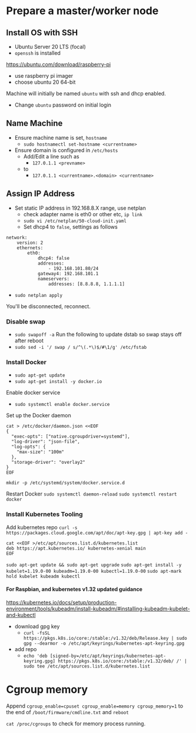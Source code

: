 # Prepare a master/worker node

## Install OS with SSH

- Ubuntu Server 20 LTS (focal)
- `openssh` is installed

https://ubuntu.com/download/raspberry-pi
- use raspberry pi imager
- choose ubuntu 20 64-bit

Machine will initially be named `ubuntu` with ssh and dhcp enabled.
- Change `ubuntu` password on initial login

## Name Machine

- Ensure machine name is set, `hostname`
  - `sudo hostnamectl set-hostname <currentname>`
- Ensure domain is configured in `/etc/hosts`
  - Add/Edit a line such as
    - `127.0.1.1 <prevname>`
  - to
    - `127.0.1.1 <currentname>.<domain> <currentname>`

## Assign IP Address

- Set static IP address in 192.168.8.X range, use netplan
  - check adapter name is eth0 or other etc, `ip link`
  - `sudo vi /etc/netplan/50-cloud-init.yaml`
  - Set dhcp4 to `false`, settings as follows

```
network:
    version: 2
    ethernets:
        eth0:
            dhcp4: false
            addresses:
                - 192.168.101.80/24
            gateway4: 192.168.101.1
            nameservers:
                addresses: [8.8.8.8, 1.1.1.1]
```

  - `sudo netplan apply`

  You'll be disconnected, reconnect.

### Disable swap

- `sudo swapoff -a`
Run the following to update dstab so swap stays off after reboot
- `sudo sed -i '/ swap / s/^\(.*\)$/#\1/g' /etc/fstab`

### Install Docker

- `sudo apt-get update`
- `sudo apt-get install -y docker.io`

Enable docker service
- `sudo systemctl enable docker.service`

Set up the Docker daemon
```
cat > /etc/docker/daemon.json <<EOF
{
  "exec-opts": ["native.cgroupdriver=systemd"],
  "log-driver": "json-file",
  "log-opts": {
    "max-size": "100m"
  },
  "storage-driver": "overlay2"
}
EOF
```

`mkdir -p /etc/systemd/system/docker.service.d`

Restart Docker
`sudo systemctl daemon-reload`
`sudo systemctl restart docker`

### Install Kubernetes Tooling

Add kubernetes repo
`curl -s https://packages.cloud.google.com/apt/doc/apt-key.gpg | apt-key add -`
```
cat <<EOF >/etc/apt/sources.list.d/kubernetes.list
deb https://apt.kubernetes.io/ kubernetes-xenial main
EOF
```
`sudo apt-get update && sudo apt-get upgrade`
`sudo apt-get install -y kubelet=1.19.0-00 kubeadm=1.19.0-00 kubectl=1.19.0-00`
`sudo apt-mark hold kubelet kubeadm kubectl`

#### For Raspbian, and kubernetes v1.32 updated guidance

https://kubernetes.io/docs/setup/production-environment/tools/kubeadm/install-kubeadm/#installing-kubeadm-kubelet-and-kubectl

- download gpg key
  - `curl -fsSL https://pkgs.k8s.io/core:/stable:/v1.32/deb/Release.key | sudo gpg --dearmor -o /etc/apt/keyrings/kubernetes-apt-keyring.gpg`
- add repo
  - `echo 'deb [signed-by=/etc/apt/keyrings/kubernetes-apt-keyring.gpg] https://pkgs.k8s.io/core:/stable:/v1.32/deb/ /' | sudo tee /etc/apt/sources.list.d/kubernetes.list`

# Cgroup memory

Append `cgroup_enable=cpuset cgroup_enable=memory cgroup_memory=1` to the end of `/boot/firmware/cmdline.txt` and `reboot`

`cat /proc/cgroups` to check for memory process running.
